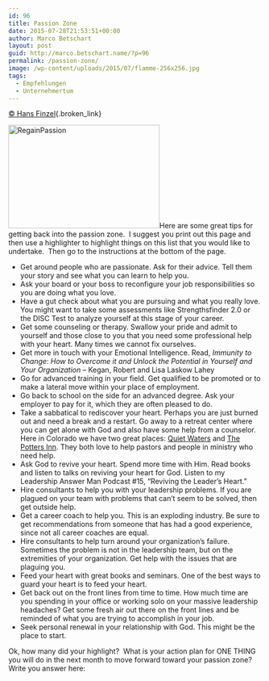 ```yaml
---
id: 96
title: Passion Zone
date: 2015-07-28T21:53:51+00:00
author: Marco Betschart
layout: post
guid: http://marco.betschart.name/?p=96
permalink: /passion-zone/
image: /wp-content/uploads/2015/07/flamme-256x256.jpg
tags:
  - Empfehlungen
  - Unternehmertum
---
```

[© Hans Finzel](http://www.hansfinzel.com/passion-zone/){.broken_link}

<img class=" size-medium wp-image-97 alignleft" src="http://blog.marco.betschart.name/wp-content/uploads/2015/07/RegainPassion-300x205.png" alt="RegainPassion" width="300" height="205" srcset="http://dev.marco-betschart.local/wp-content/uploads/2015/07/RegainPassion-300x205.png 300w, http://dev.marco-betschart.local/wp-content/uploads/2015/07/RegainPassion-192x131.png 192w, http://dev.marco-betschart.local/wp-content/uploads/2015/07/RegainPassion.png 576w" sizes="(max-width: 300px) 100vw, 300px" />Here are some great tips for getting back into the passion zone.  I suggest you print out this page and then use a highlighter to highlight things on this list that you would like to undertake.  Then go to the instructions at the bottom of the page.

  * Get around people who are passionate. Ask for their advice. Tell them your story and see what you can learn to help you.
  * Ask your board or your boss to reconfigure your job responsibilities so you are doing what you love.
  * Have a gut check about what you are pursuing and what you really love. You might want to take some assessments like Strengthsfinder 2.0 or the DISC Test to analyze yourself at this stage of your career.
  * Get some counseling or therapy. Swallow your pride and admit to yourself and those close to you that you need some professional help with your heart. Many times we cannot fix ourselves.
  * Get more in touch with your Emotional Intelligence. Read, _Immunity to Change_: _How to Overcome it and Unlock the Potential in Yourself and Your Organization_ – Kegan, Robert and Lisa Laskow Lahey
  * Go for advanced training in your field. Get qualified to be promoted or to make a lateral move within your place of employment.
  * Go back to school on the side for an advanced degree. Ask your employer to pay for it, which they are often pleased to do.
  * Take a sabbatical to rediscover your heart. Perhaps you are just burned out and need a break and a restart. Go away to a retreat center where you can get alone with God and also have some help from a counselor. Here in Colorado we have two great places: [Quiet Waters](http://qwaters.org/) and [The Potters Inn](http://www.pottersinn.com/). They both love to help pastors and people in ministry who need help.
  * Ask God to revive your heart. Spend more time with Him. Read books and listen to talks on reviving your heart for God. Listen to my Leadership Answer Man Podcast #15, “Reviving the Leader’s Heart.”
  * Hire consultants to help you with your leadership problems. If you are plagued on your team with problems that can’t seem to be solved, then get outside help.
  * Get a career coach to help you. This is an exploding industry. Be sure to get recommendations from someone that has had a good experience, since not all career coaches are equal.
  * Hire consultants to help turn around your organization’s failure. Sometimes the problem is not in the leadership team, but on the extremities of your organization. Get help with the issues that are plaguing you.
  * Feed your heart with great books and seminars. One of the best ways to guard your heart is to feed your heart.
  * Get back out on the front lines from time to time. How much time are you spending in your office or working solo on your massive leadership headaches? Get some fresh air out there on the front lines and be reminded of what you are trying to accomplish in your job.
  * Seek personal renewal in your relationship with God. This might be the place to start.

Ok, how many did your highlight?  What is your action plan for ONE THING you will do in the next month to move forward toward your passion zone?   Write you answer here: